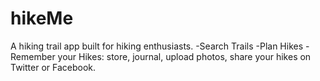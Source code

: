 # hikeMe
A hiking trail app built for hiking enthusiasts.
-Search Trails
-Plan Hikes
-Remember your Hikes: store, journal, upload photos, share your hikes on Twitter or Facebook.
